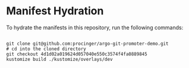 
# Manifest Hydration

To hydrate the manifests in this repository, run the following commands:

```shell

git clone git@github.com:procinger/argo-git-promoter-demo.git
# cd into the cloned directory
git checkout 4d1d02a019624d057040e550c3574f4fa0889845
kustomize build ./kustomize/overlays/dev
```